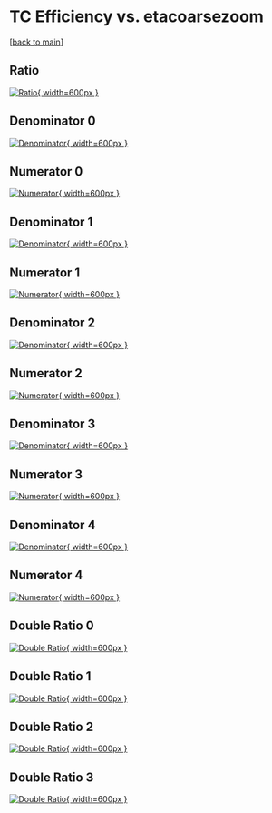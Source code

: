# TC Efficiency vs. etacoarsezoom

[[back to main](./)]



## Ratio

[![Ratio](../mtv/var/TC_vtr_11_-1_eff_etacoarsezoom.png){ width=600px }](../mtv/var/TC_vtr_11_-1_eff_etacoarsezoom.pdf)

## Denominator 0

[![Denominator](../mtv/den/TC_vtr_11_-1_eff_etacoarsezoom_den0.png){ width=600px }](../mtv/den/TC_vtr_11_-1_eff_etacoarsezoom_den0.pdf)

## Numerator 0

[![Numerator](../mtv/num/TC_vtr_11_-1_eff_etacoarsezoom_num0.png){ width=600px }](../mtv/num/TC_vtr_11_-1_eff_etacoarsezoom_num0.pdf)

## Denominator 1

[![Denominator](../mtv/den/TC_vtr_11_-1_eff_etacoarsezoom_den1.png){ width=600px }](../mtv/den/TC_vtr_11_-1_eff_etacoarsezoom_den1.pdf)

## Numerator 1

[![Numerator](../mtv/num/TC_vtr_11_-1_eff_etacoarsezoom_num1.png){ width=600px }](../mtv/num/TC_vtr_11_-1_eff_etacoarsezoom_num1.pdf)

## Denominator 2

[![Denominator](../mtv/den/TC_vtr_11_-1_eff_etacoarsezoom_den2.png){ width=600px }](../mtv/den/TC_vtr_11_-1_eff_etacoarsezoom_den2.pdf)

## Numerator 2

[![Numerator](../mtv/num/TC_vtr_11_-1_eff_etacoarsezoom_num2.png){ width=600px }](../mtv/num/TC_vtr_11_-1_eff_etacoarsezoom_num2.pdf)

## Denominator 3

[![Denominator](../mtv/den/TC_vtr_11_-1_eff_etacoarsezoom_den3.png){ width=600px }](../mtv/den/TC_vtr_11_-1_eff_etacoarsezoom_den3.pdf)

## Numerator 3

[![Numerator](../mtv/num/TC_vtr_11_-1_eff_etacoarsezoom_num3.png){ width=600px }](../mtv/num/TC_vtr_11_-1_eff_etacoarsezoom_num3.pdf)

## Denominator 4

[![Denominator](../mtv/den/TC_vtr_11_-1_eff_etacoarsezoom_den4.png){ width=600px }](../mtv/den/TC_vtr_11_-1_eff_etacoarsezoom_den4.pdf)

## Numerator 4

[![Numerator](../mtv/num/TC_vtr_11_-1_eff_etacoarsezoom_num4.png){ width=600px }](../mtv/num/TC_vtr_11_-1_eff_etacoarsezoom_num4.pdf)

## Double Ratio 0

[![Double Ratio](../mtv/ratio/TC_vtr_11_-1_eff_etacoarsezoom_ratio0.png){ width=600px }](../mtv/ratio/TC_vtr_11_-1_eff_etacoarsezoom_ratio0.pdf)

## Double Ratio 1

[![Double Ratio](../mtv/ratio/TC_vtr_11_-1_eff_etacoarsezoom_ratio1.png){ width=600px }](../mtv/ratio/TC_vtr_11_-1_eff_etacoarsezoom_ratio1.pdf)

## Double Ratio 2

[![Double Ratio](../mtv/ratio/TC_vtr_11_-1_eff_etacoarsezoom_ratio2.png){ width=600px }](../mtv/ratio/TC_vtr_11_-1_eff_etacoarsezoom_ratio2.pdf)

## Double Ratio 3

[![Double Ratio](../mtv/ratio/TC_vtr_11_-1_eff_etacoarsezoom_ratio3.png){ width=600px }](../mtv/ratio/TC_vtr_11_-1_eff_etacoarsezoom_ratio3.pdf)

